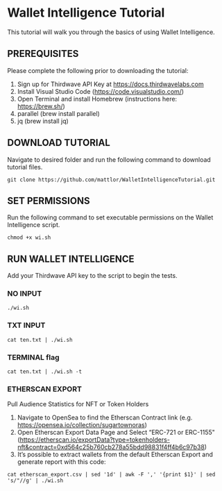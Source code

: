 # Wallet Intelligence Tutorial

This tutorial will walk you through the basics of using Wallet Intelligence. 


## PREREQUISITES 
Please complete the following prior to downloading the tutorial:

1) Sign up for Thirdwave API Key at https://docs.thirdwavelabs.com
2) Install Visual Studio Code (https://code.visualstudio.com/)
3) Open Terminal and install Homebrew (instructions here: https://brew.sh/)
4) parallel (brew install parallel)
5) jq (brew install jq)

## DOWNLOAD TUTORIAL
Navigate to desired folder and run the following command to download tutorial files. 

```
git clone https://github.com/mattlor/WalletIntelligenceTutorial.git
```

## SET PERMISSIONS
Run the following command to set executable permissions on the Wallet Intelligence script. 
```
chmod +x wi.sh 
```


## RUN WALLET INTELLIGENCE
Add your Thirdwave API key to the script to begin the tests. 

### NO INPUT 
```
./wi.sh 
```
### TXT INPUT
```
cat ten.txt | ./wi.sh
```

### TERMINAL flag
```
cat ten.txt | ./wi.sh -t 
```
### ETHERSCAN EXPORT
Pull Audience Statistics for NFT or Token Holders

1. Navigate to OpenSea to find the Etherscan Contract link (e.g. https://opensea.io/collection/sugartownoras)
2. Open Etherscan Export Data Page and Select “ERC-721 or ERC-1155" (https://etherscan.io/exportData?type=tokenholders-nft&contract=0xd564c25b760cb278a55bdd98831f4ff4b6c97b38)
3. It’s possible to extract wallets from the default Etherscan Export and generate report with this code:
```
cat etherscan_export.csv | sed '1d' | awk -F ',' '{print $1}' | sed 's/"//g' | ./wi.sh
```

